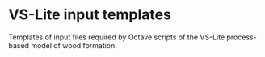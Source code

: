 # VS-Lite input templates

Templates of input files required by Octave scripts of the VS-Lite process-based model of wood formation.
